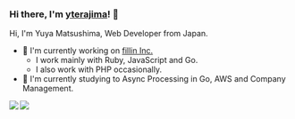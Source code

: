 ### Hi there, I'm [yterajima](https://github.com/yterajima)! :wave:

Hi, I'm Yuya Matsushima, Web Developer from Japan.

- :office: I'm currently working on [fillin Inc.](https://www.fillin-inc.com)
    - I work mainly with Ruby, JavaScript and Go.
    - I also work with PHP occasionally.
- :book: I'm currently studying to Async Processing in Go, AWS and Company Management.

<a href="https://github.com/yterajima">
  <img align="left" src="https://github-readme-stats.vercel.app/api?username=yterajima&show_icons=true" />
</a>
<a href="https://github.com/yterajima">
  <img align="left" src="https://github-readme-stats.vercel.app/api/top-langs/?username=yterajima" />
</a>
